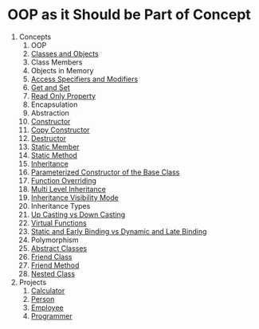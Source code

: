 # OOP as it Should be Part of Concept

1. Concepts
    1. OOP
    2. [Classes and Objects](src/_1_concepts/_1_2_classes_and_objects)
    3. Class Members
    4. Objects in Memory
    5. [Access Specifiers and Modifiers](src/_1_concepts/_1_5_access_specifiers_and_modifiers)
    6. [Get and Set](src/_1_concepts/_1_6_get_and_set)
    7. [Read Only Property](src/_1_concepts/_1_7_read_only_property)
    8. Encapsulation
    9. Abstraction
    10. [Constructor](src/_1_concepts/_1_10_constructor)
    11. [Copy Constructor](src/_1_concepts/_1_11_copy_constructor)
    12. [Destructor](src/_1_concepts/_1_12_destructor)
    13. [Static Member](src/_1_concepts/_1_13_static_member)
    14. [Static Method](src/_1_concepts/_1_14_static_method)
    15. [Inheritance](src/_1_concepts/_1_15_inheritance)
    16. [Parameterized Constructor of the Base Class](src/_1_concepts/_1_16_parameterized_constructor_of_the_base_class)
    17. [Function Overriding](src/_1_concepts/_1_17_function_overriding)
    18. [Multi Level Inheritance](src/_1_concepts/_1_18_multi_level_inheritance)
    19. [Inheritance Visibility Mode](src/_1_concepts/_1_19_inheritance_visibility_mode)
    20. Inheritance Types
    21. [Up Casting vs Down Casting](src/_1_concepts/_1_21_up_casting_vs_down_casting)
    22. [Virtual Functions](src/_1_concepts/_1_22_virtual_functions)
    23. [Static and Early Binding vs Dynamic and Late Binding](src/_1_concepts/_1_23_static_and_early_binding_vs_dynamic_and_late_binding)
    24. Polymorphism
    25. [Abstract Classes](src/_1_concepts/_1_25_abstract_class)
    26. [Friend Class](src/_1_concepts/_1_26_friend_class)
    27. [Friend Method](src/_1_concepts/_1_27_friend_method)
    28. [Nested Class](src/_1_concepts/_1_28_nested_class)
2. Projects
    1. [Calculator](src/_2_projects/_2_1_calculator)
    2. [Person](src/_2_projects/_2_2_person)
    3. [Employee](src/_2_projects/_2_3_employee)
    4. [Programmer](src/_2_projects/_2_4_programmer)